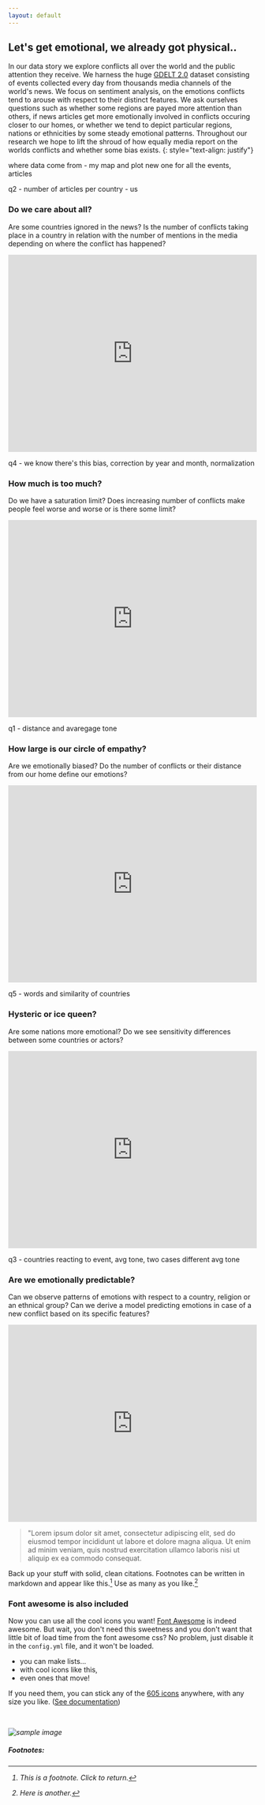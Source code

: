 ```yaml
---
layout: default
---
```


## Let's get emotional, we already got physical..

In our data story we explore conflicts all over the world and the public attention they receive. We harness the huge [GDELT 2.0](https://www.gdeltproject.org/) dataset consisting of events collected every day from thousands media channels of the world's news. We focus on sentiment analysis, on the emotions conflicts tend to arouse with respect to their distinct features. We ask ourselves questions such as whether some regions are payed more attention than others, if news articles get more emotionally involved in conflicts occuring closer to our homes, or whether we tend to depict particular regions, nations or ethnicities by some steady emotional patterns. Throughout our research we hope to lift the shroud of how equally media report on the worlds conflicts and whether some bias exists.
{: style="text-align: justify"}

where data come from - my map and plot new one for all the events, articles


q2 - number of articles per country - us

### Do we care about all?
Are some countries ignored in the news? Is the number of conflicts taking place in a country in relation with the number of mentions in the media depending on where the conflict has happened?

<iframe src="https://matterhorn-ada.github.io/us2.html" width="100%" height="400px" frameBorder="0"></iframe>


q4 - we know there's this bias, correction by year and month, normalization

### How much is too much?
Do we have a saturation limit? Does increasing number of conflicts make people feel worse and worse or is there some limit?

<iframe src="https://matterhorn-ada.github.io/us2.html" width="100%" height="400px" frameBorder="0"></iframe>


q1 - distance and avaregage tone

### How large is our circle of empathy?
Are we emotionally biased? Do the number of conflicts or their distance from our home define our emotions? 

<iframe src="https://matterhorn-ada.github.io/us2.html" width="100%" height="400px" frameBorder="0"></iframe>


q5 - words and similarity of countries

### Hysteric or ice queen?
Are some nations more emotional? Do we see sensitivity differences between some countries or actors?

<iframe src="https://matterhorn-ada.github.io/us2.html" width="100%" height="400px" frameBorder="0"></iframe>


q3 - countries reacting to event, avg tone, two cases different avg tone

### Are we emotionally predictable?
Can we observe patterns of emotions with respect to a country, religion or an ethnical group? Can we derive a model predicting emotions in case of a new conflict based on its specific features?

<iframe src="https://matterhorn-ada.github.io/us2.html" width="100%" height="400px" frameBorder="0"></iframe>

















> "Lorem ipsum dolor sit amet, consectetur adipiscing elit, sed do eiusmod tempor incididunt ut labore et dolore magna aliqua. Ut enim ad minim veniam, quis nostrud exercitation ullamco laboris nisi ut aliquip ex ea commodo consequat.

Back up your stuff with solid, clean citations. Footnotes can be written in markdown and appear like this.[^1] Use as many as you like.[^2]

### Font awesome is also included

<i class="fa fa-quote-left fa-3x fa-pull-left fa-border"></i> Now you can use all the cool icons you want! [Font Awesome](http://fontawesome.io) is indeed awesome. But wait, you don't need this sweetness and you don't want that little bit of load time from the font awesome css? No problem, just disable it in the `config.yml` file, and it won't be loaded.

<ul class="fa-ul">
  <li><i class="fa-li fa fa-check-square"></i>you can make lists...</li>
  <li><i class="fa-li fa fa-check-square-o"></i>with cool icons like this,</li>
  <li><i class="fa-li fa fa-spinner fa-spin"></i>even ones that move!</li>
</ul>

If you need them, you can stick any of the [605 icons](http://fontawesome.io/icons/) anywhere, with any size you like. ([See documentation](http://fontawesome.io/examples/))

<i class="fa fa-building"></i>&nbsp;&nbsp;<i class="fa fa-bus fa-lg"></i>&nbsp;&nbsp;<i class="fa fa-cube fa-2x"></i>&nbsp;&nbsp;<i class="fa fa-paper-plane fa-3x"></i>&nbsp;&nbsp;<i class="fa fa-camera-retro fa-4x">

<img src="images/hello.svg" alt="sample image">

##### Footnotes:

[^1]: This is a footnote. Click to return.

[^2]: Here is another.
